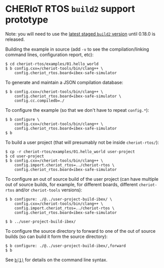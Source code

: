 # CHERIoT RTOS `build2` support prototype

Note: you will need to use the [latest staged `build2`
version](https://build2.org/community.xhtml#stage) until 0.18.0 is released.

Building the example in source (add `-v` to see the compilation/linking
command lines, configuration report, etc):

```
$ cd cheriot-rtos/examples/01.hello_world
$ b config.cxx=/cheriot-tools/bin/clang++ \
    config.cheriot_rtos.board=ibex-safe-simulator
```

To generate and maintain a JSON compilation database:

```
$ b config.cxx=/cheriot-tools/bin/clang++ \
    config.cheriot_rtos.board=ibex-safe-simulator \
    config.cc.compiledb=./
```

To configure the example (so that we don't have to repeat `config.*`):

```
$ b configure \
    config.cxx=/cheriot-tools/bin/clang++ \
    config.cheriot_rtos.board=ibex-safe-simulator
$ b
```

To build a user project (that will presumably not be inside `cheriot-rtos/`):

```
$ cp -r cheriot-rtos/examples/01.hello_world user-project
$ cd user-project
$ b config.cxx=/cheriot-tools/bin/clang++ \
    config.import.cheriot_rtos=../cheriot-rtos \
    config.cheriot_rtos.board=ibex-safe-simulator
```

To configure an out of source build of the user project (can have multiple
out of source builds, for example, for different boards, different
`cheriot-rtos` and/or `cheriot-tools` versions):

```
$ b configure: ./@../user-project-build-ibex/ \
    config.cxx=/cheriot-tools/bin/clang++ \
    config.import.cheriot_rtos=../cheriot-rtos \
    config.cheriot_rtos.board=ibex-safe-simulator

$ b ../user-project-build-ibex/
```

To configure the source directory to forward to one of the out of source
builds (so can build it form the source directory):

```
$ b configure: ./@../user-project-build-ibex/,forward
$ b
```

See [`b(1)`](https://build2.org/build2/doc/b.xhtml) for details on the
command line syntax.
